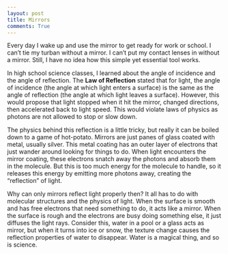 ```yaml
---
layout: post
title: Mirrors
comments: True
---
```


Every day I wake up and use the mirror to get ready for work or school. I can’t tie my turban without a mirror. I can’t put my contact lenses in without a mirror. Still, I have no idea how this simple yet essential tool works.

In high school science classes, I learned about the angle of incidence and the angle of reflection. The __Law of Reflection__ stated that for light, the angle of incidence (the angle at which light enters a surface) is the same as the angle of  reflection (the angle at which light leaves a surface). However, this would propose that light stopped when it hit the mirror, changed directions, then accelerated back to light speed. This would violate laws of physics as photons are not allowed to stop or slow down.

The physics behind this reflection is a little tricky, but really it can be boiled down to a game of hot-potato. Mirrors are just panes of glass coated with metal, usually silver. This metal coating has an outer layer of electrons that just wander around looking for things to do. When light encounters the mirror coating, these electrons snatch away the photons and absorb them in the molecule. But this is too much energy for the molecule to handle, so it releases this energy by emitting more photons away, creating the “reflection” of light.

Why can only mirrors reflect light properly then? It all has to do with molecular structures and the physics of light. When the surface is smooth and has free electrons that need something to do, it acts like a mirror. When the surface is rough and the electrons are busy doing something else, it just diffuses the light rays. Consider this, water in a pool or a glass acts as mirror, but when it turns into ice or snow, the texture change causes the reflection properties of water to disappear. Water is a magical thing, and so is science.
